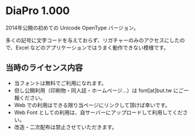# DiaPro 1.000

2014年公開の初めての Unicode OpenType バージョン。

多くの記号に文字コードを与えておらず、リガチャーのみのアクセスにしたので、Excel などのアプリケーションではうまく動作できない模様です。

## 当時のライセンス内容

* 当フォントは無料でご利用になれます。
* 但し公開利用（印刷物・同人誌・ホームページ…）は font[at]but.tw にご一報ください。
* Web での利用はできる限り当ページにリンクして頂けば幸いです。
* Web Font としての利用は、自サーバーにアップロードして利用してください。
* 改造・二次配布は禁止させていただきます。
